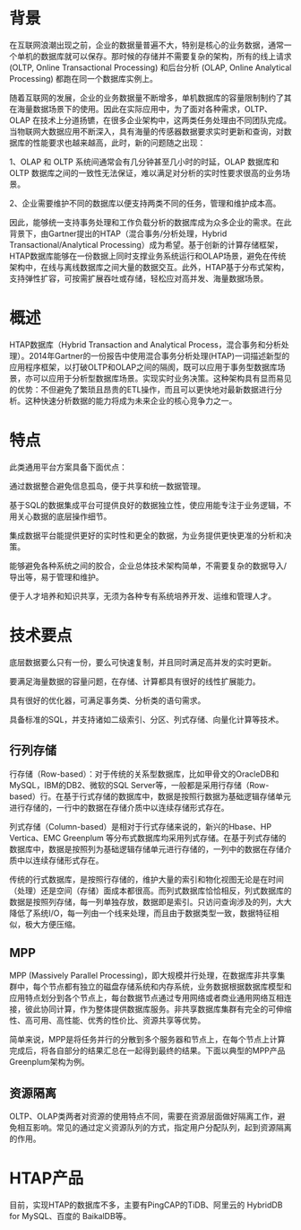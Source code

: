 # 背景

在互联网浪潮出现之前，企业的数据量普遍不大，特别是核心的业务数据，通常一个单机的数据库就可以保存。那时候的存储并不需要复杂的架构，所有的线上请求 (OLTP, Online Transactional Processing) 和后台分析 (OLAP, Online Analytical Processing) 都跑在同一个数据库实例上。

随着互联网的发展，企业的业务数据量不断增多，单机数据库的容量限制制约了其在海量数据场景下的使用。因此在实际应用中，为了面对各种需求，OLTP、OLAP 在技术上分道扬镳，在很多企业架构中，这两类任务处理由不同团队完成。当物联网大数据应用不断深入，具有海量的传感器数据要求实时更新和查询，对数据库的性能要求也越来越高，此时，新的问题随之出现：

1、OLAP 和 OLTP 系统间通常会有几分钟甚至几小时的时延，OLAP 数据库和 OLTP 数据库之间的一致性无法保证，难以满足对分析的实时性要求很高的业务场景。

2、企业需要维护不同的数据库以便支持两类不同的任务，管理和维护成本高。

因此，能够统一支持事务处理和工作负载分析的数据库成为众多企业的需求。在此背景下，由Gartner提出的HTAP（混合事务/分析处理，Hybrid Transactional/Analytical Processing）成为希望。基于创新的计算存储框架，HTAP数据库能够在一份数据上同时支撑业务系统运行和OLAP场景，避免在传统架构中，在线与离线数据库之间大量的数据交互。此外，HTAP基于分布式架构，支持弹性扩容，可按需扩展吞吐或存储，轻松应对高并发、海量数据场景。

 

# 概述

HTAP数据库（Hybrid Transaction and Analytical Process，混合事务和分析处理）。2014年Gartner的一份报告中使用混合事务分析处理(HTAP)一词描述新型的应用程序框架，以打破OLTP和OLAP之间的隔阂，既可以应用于事务型数据库场景，亦可以应用于分析型数据库场景。实现实时业务决策。这种架构具有显而易见的优势：不但避免了繁琐且昂贵的ETL操作，而且可以更快地对最新数据进行分析。这种快速分析数据的能力将成为未来企业的核心竞争力之一。

 

# 特点

此类通用平台方案具备下面优点：

通过数据整合避免信息孤岛，便于共享和统一数据管理。

基于SQL的数据集成平台可提供良好的数据独立性，使应用能专注于业务逻辑，不用关心数据的底层操作细节。

集成数据平台能提供更好的实时性和更全的数据，为业务提供更快更准的分析和决策。

能够避免各种系统之间的胶合，企业总体技术架构简单，不需要复杂的数据导入/导出等，易于管理和维护。

便于人才培养和知识共享，无须为各种专有系统培养开发、运维和管理人才。

 

# 技术要点

底层数据要么只有一份，要么可快速复制，并且同时满足高并发的实时更新。

要满足海量数据的容量问题，在存储、计算都具有很好的线性扩展能力。

具有很好的优化器，可满足事务类、分析类的语句需求。

具备标准的SQL，并支持诸如二级索引、分区、列式存储、向量化计算等技术。

## 行列存储

行存储（Row-based）：对于传统的关系型数据库，比如甲骨文的OracleDB和MySQL，IBM的DB2、微软的SQL Server等，一般都是采用行存储（Row-based）行。在基于行式存储的数据库中，数据是按照行数据为基础逻辑存储单元进行存储的，一行中的数据在存储介质中以连续存储形式存在。

 

列式存储（Column-based）是相对于行式存储来说的，新兴的Hbase、HP Vertica、EMC Greenplum 等分布式数据库均采用列式存储。在基于列式存储的数据库中，数据是按照列为基础逻辑存储单元进行存储的，一列中的数据在存储介质中以连续存储形式存在。

 

传统的行式数据库，是按照行存储的，维护大量的索引和物化视图无论是在时间（处理）还是空间（存储）面成本都很高。而列式数据库恰恰相反，列式数据库的数据是按照列存储，每一列单独存放，数据即是索引。只访问查询涉及的列，大大降低了系统I/O，每一列由一个线来处理，而且由于数据类型一致，数据特征相似，极大方便压缩。

## MPP

MPP (Massively Parallel Processing)，即大规模并行处理，在数据库非共享集群中，每个节点都有独立的磁盘存储系统和内存系统，业务数据根据数据库模型和应用特点划分到各个节点上，每台数据节点通过专用网络或者商业通用网络互相连接，彼此协同计算，作为整体提供数据库服务。非共享数据库集群有完全的可伸缩性、高可用、高性能、优秀的性价比、资源共享等优势。

简单来说，MPP是将任务并行的分散到多个服务器和节点上，在每个节点上计算完成后，将各自部分的结果汇总在一起得到最终的结果。下面以典型的MPP产品Greenplum架构为例。

 

## 资源隔离

OLTP、OLAP类两者对资源的使用特点不同，需要在资源层面做好隔离工作，避免相互影响。常见的通过定义资源队列的方式，指定用户分配队列，起到资源隔离的作用。

# HTAP产品

目前，实现HTAP的数据库不多，主要有PingCAP的TiDB、阿里云的 HybridDB for MySQL、百度的 BaikalDB等。

 
